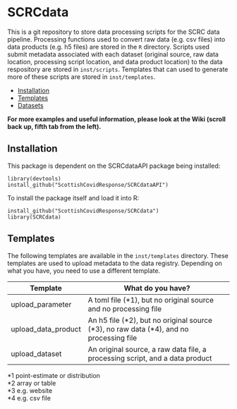 # SCRCdata

This is a git repository to store data processing scripts for the SCRC data pipeline. Processing functions used to convert raw data (e.g. csv files) into data products (e.g. h5 files) are stored in the `R` directory. Scripts used submit metadata associated with each dataset (original source, raw data location, processing script location, and data product location) to the data respository are stored in `inst/scripts`. Templates that can used to generate more of these scripts are stored in `inst/templates`.

* [Installation](#installation)
* [Templates](#templates)
* [Datasets](#datasets)

**For more examples and useful information, please look at the Wiki (scroll back up, fifth tab from the left).**


## Installation

This package is dependent on the SCRCdataAPI package being installed:

```{r}
library(devtools)
install_github("ScottishCovidResponse/SCRCdataAPI")
```

To install the package itself and load it into R:

```{r}
install_github("ScottishCovidResponse/SCRCdata")
library(SCRCdata)
```


## Templates

The following templates are available in the `inst/templates` directory. These templates are used to upload metadata to the data registry. Depending on what you have, you need to use a different template.

| Template                  | What do you have?                                                                            | 
| ---                       | ---                                                                                          |
| upload_parameter          | A toml file (\*1), but no original source and no processing file                             |
| upload_data_product       | An h5 file (\*2), but no original source (\*3), no raw data (\*4), and no processing file    |
| upload_dataset            | An original source, a raw data file, a processing script, and a data product                 |

\*1 point-estimate or distribution  
\*2 array or table  
\*3 e.g. website  
\*4 e.g. csv file  



